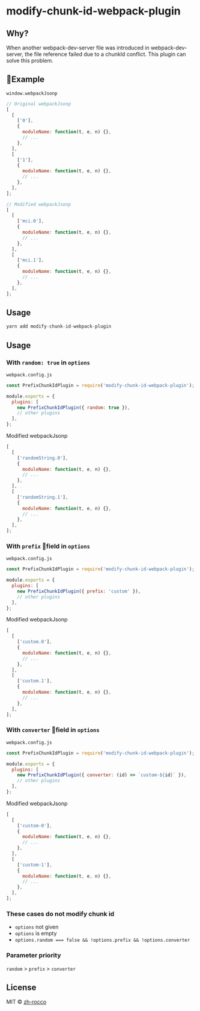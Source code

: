 # modify-chunk-id-webpack-plugin

## Why?

When another webpack-dev-server file was introduced in webpack-dev-server, the file reference failed due to a chunkId conflict. This plugin can solve this problem.

## Example

`window.webpackJsonp`

```javascript
// Original webpackJsonp
[
  [
    ['0'],
    {
      moduleName: function(t, e, n) {},
      // ...
    },
  ],
  [
    ['1'],
    {
      moduleName: function(t, e, n) {},
      // ...
    },
  ],
];

// Modified webpackJsonp
[
  [
    ['mci.0'],
    {
      moduleName: function(t, e, n) {},
      // ...
    },
  ],
  [
    ['mci.1'],
    {
      moduleName: function(t, e, n) {},
      // ...
    },
  ],
];
```

## Usage

```javascript
yarn add modify-chunk-id-webpack-plugin
```

## Usage

### With `random: true` in `options`

`webpack.config.js`

```javascript
const PrefixChunkIdPlugin = require('modify-chunk-id-webpack-plugin');

module.exports = {
  plugins: [
    new PrefixChunkIdPlugin({ random: true }),
    // other plugins
  ],
};
```

Modified webpackJsonp

```javascript
[
  [
    ['randomString.0'],
    {
      moduleName: function(t, e, n) {},
      // ...
    },
  ],
  [
    ['randomString.1'],
    {
      moduleName: function(t, e, n) {},
      // ...
    },
  ],
];
```

### With `prefix` field in `options`

`webpack.config.js`

```javascript
const PrefixChunkIdPlugin = require('modify-chunk-id-webpack-plugin');

module.exports = {
  plugins: [
    new PrefixChunkIdPlugin({ prefix: 'custom' }),
    // other plugins
  ],
};
```

Modified webpackJsonp

```javascript
[
  [
    ['custom.0'],
    {
      moduleName: function(t, e, n) {},
      // ...
    },
  ],
  [
    ['custom.1'],
    {
      moduleName: function(t, e, n) {},
      // ...
    },
  ],
];
```

### With `converter` field in `options`

`webpack.config.js`

```javascript
const PrefixChunkIdPlugin = require('modify-chunk-id-webpack-plugin');

module.exports = {
  plugins: [
    new PrefixChunkIdPlugin({ converter: (id) => `custom-${id}` }),
    // other plugins
  ],
};
```

Modified webpackJsonp

```javascript
[
  [
    ['custom-0'],
    {
      moduleName: function(t, e, n) {},
      // ...
    },
  ],
  [
    ['custom-1'],
    {
      moduleName: function(t, e, n) {},
      // ...
    },
  ],
];
```

### These cases do not modify chunk id

- `options` not given
- `options` is empty
- `options.random === false && !options.prefix && !options.converter`

### Parameter priority

`random` > `prefix` > `converter`

## License

MIT © [zh-rocco](https://github.com/zh-rocco)
